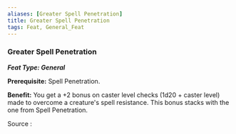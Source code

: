 ```yaml
---
aliases: [Greater Spell Penetration]
title: Greater Spell Penetration
tags: Feat, General_Feat
---
```

### Greater Spell Penetration 
***Feat Type: General***

**Prerequisite:** Spell Penetration.

**Benefit:** You get a +2 bonus on caster level checks (1d20 + caster
level) made to overcome a creature's spell resistance. This bonus stacks
with the one from Spell Penetration.


Source :